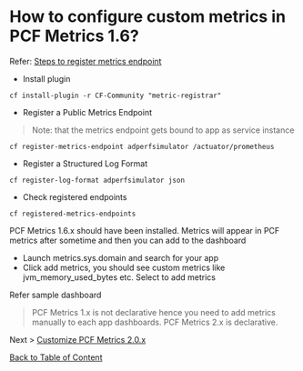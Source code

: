 # How to configure custom metrics in PCF Metrics 1.6?

Refer: [Steps to register metrics endpoint](https://docs.pivotal.io/platform/application-service/2-8/metric-registrar/using.html#json)

* Install plugin

```
cf install-plugin -r CF-Community "metric-registrar"
```

* Register a Public Metrics Endpoint
> Note: that the metrics endpoint gets bound to app as service instance

```
cf register-metrics-endpoint adperfsimulator /actuator/prometheus
```

* Register a Structured Log Format

```
cf register-log-format adperfsimulator json
```

* Check registered endpoints

```
cf registered-metrics-endpoints
```

PCF Metrics 1.6.x should have been installed.
Metrics will appear in PCF metrics after sometime and then you can add to the dashboard

* Launch metrics.sys.domain and search for your app
* Click add metrics, you should see custom metrics like jvm_memory_used_bytes etc. Select to add metrics


Refer sample dashboard

> PCF Metrics 1.x is not declarative hence you need to add metrics manually to each app dashboards.
PCF Metrics 2.x is declarative.

Next > [Customize PCF Metrics 2.0.x](customize-pcf-metrics-2-0.md)

[Back to Table of Content](README.md)
